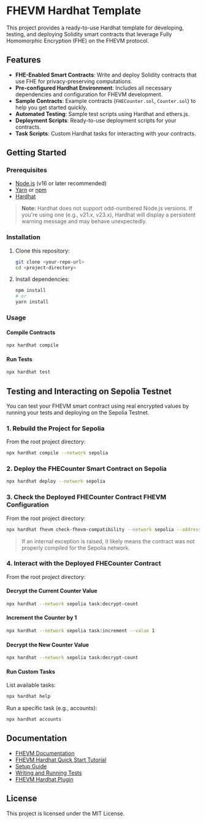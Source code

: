 # FHEVM Hardhat Template

This project provides a ready-to-use Hardhat template for developing, testing, and deploying Solidity smart contracts that leverage Fully Homomorphic Encryption (FHE) on the FHEVM protocol.

## Features

- **FHE-Enabled Smart Contracts**: Write and deploy Solidity contracts that use FHE for privacy-preserving computations.
- **Pre-configured Hardhat Environment**: Includes all necessary dependencies and configuration for FHEVM development.
- **Sample Contracts**: Example contracts (`FHECounter.sol`, `Counter.sol`) to help you get started quickly.
- **Automated Testing**: Sample test scripts using Hardhat and ethers.js.
- **Deployment Scripts**: Ready-to-use deployment scripts for your contracts.
- **Task Scripts**: Custom Hardhat tasks for interacting with your contracts.

## Getting Started

### Prerequisites

- [Node.js](https://nodejs.org/) (v16 or later recommended)
- [Yarn](https://yarnpkg.com/) or [npm](https://www.npmjs.com/)
- [Hardhat](https://hardhat.org/)

> **Note:** Hardhat does not support odd-numbered Node.js versions. If you're using one (e.g., v21.x, v23.x), Hardhat will display a persistent warning message and may behave unexpectedly.

### Installation

1. Clone this repository:
   ```bash
   git clone <your-repo-url>
   cd <project-directory>
   ```

2. Install dependencies:
   ```bash
   npm install
   # or
   yarn install
   ```

### Usage

#### Compile Contracts

```bash
npx hardhat compile
```

#### Run Tests

```bash
npx hardhat test
```

## Testing and Interacting on Sepolia Testnet

You can test your FHEVM smart contract using real encrypted values by running your tests and deploying on the Sepolia Testnet.

### 1. Rebuild the Project for Sepolia

From the root project directory:

```bash
npx hardhat compile --network sepolia
```

### 2. Deploy the FHECounter Smart Contract on Sepolia

```bash
npx hardhat deploy --network sepolia
```

### 3. Check the Deployed FHECounter Contract FHEVM Configuration

From the root project directory:

```bash
npx hardhat fhevm check-fhevm-compatibility --network sepolia --address <deployed contract address>
```

> If an internal exception is raised, it likely means the contract was not properly compiled for the Sepolia network.

### 4. Interact with the Deployed FHECounter Contract

From the root project directory:

#### Decrypt the Current Counter Value

```bash
npx hardhat --network sepolia task:decrypt-count
```

#### Increment the Counter by 1

```bash
npx hardhat --network sepolia task:increment --value 1
```

#### Decrypt the New Counter Value

```bash
npx hardhat --network sepolia task:decrypt-count
```

#### Run Custom Tasks

List available tasks:

```bash
npx hardhat help
```

Run a specific task (e.g., accounts):

```bash
npx hardhat accounts
```

## Documentation

- [FHEVM Documentation](https://docs.zama.ai/fhevm)
- [FHEVM Hardhat Quick Start Tutorial](https://docs.zama.ai/protocol/solidity-guides/getting-started/quick-start-tutorial)
- [Setup Guide](https://docs.zama.ai/protocol/solidity-guides/getting-started/setup)
- [Writing and Running Tests](https://docs.zama.ai/protocol/solidity-guides/development-guide/hardhat/write_test)
- [FHEVM Hardhat Plugin](https://docs.zama.ai/protocol/solidity-guides/development-guide/hardhat)

## License

This project is licensed under the MIT License.
